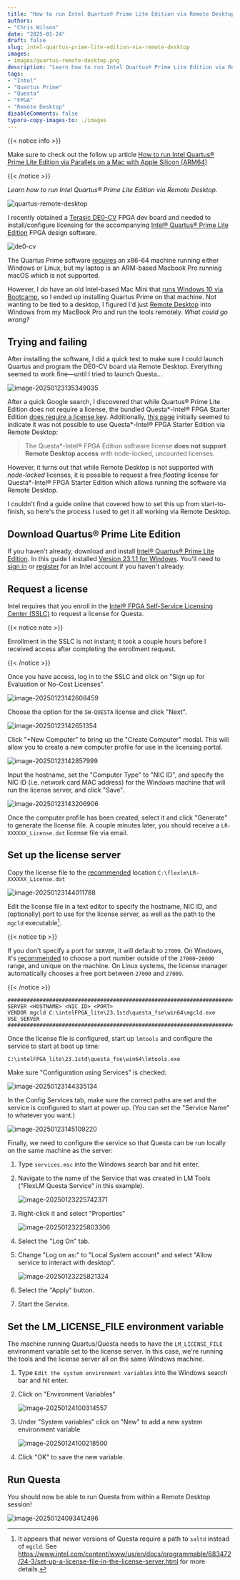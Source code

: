 ```yaml
---
title: "How to run Intel Quartus® Prime Lite Edition via Remote Desktop"
authors:
- "Chris Wilson"
date: "2025-01-24"
draft: false
slug: intel-quartus-prime-lite-edition-via-remote-desktop
images:
- images/quartus-remote-desktop.png
description: "Learn how to run Intel Quartus® Prime Lite Edition via Remote Desktop."
tags:
- "Intel"
- "Quartus Prime"
- "Questa"
- "FPGA"
- "Remote Desktop"
disableComments: false
typora-copy-images-to: ./images
---
```


{{< notice info >}}

Make sure to check out the follow up article [How to run Intel Quartus® Prime Lite Edition via Parallels on a Mac with Apple Silicon (ARM64)](https://cgnd.dev/posts/intel-quartus-prime-lite-edition-via-parallels-mac-apple-silicon-arm64)

{{< /notice >}}

*Learn how to run Intel Quartus® Prime Lite Edition via Remote Desktop.*

![quartus-remote-desktop](images/quartus-remote-desktop.png)

I recently obtained a [Terasic DE0-CV](https://www.terasic.com.tw/cgi-bin/page/archive.pl?Language=English&CategoryNo=163&No=921) FPGA dev board and needed to install/configure licensing for the accompanying [Intel® Quartus® Prime Lite Edition](https://www.intel.com/content/www/us/en/collections/products/fpga/software/downloads.html?s=Newest&edition=lite&f:guidetmD240C377263B4C70A4EA0E452D0182CA=%5BIntel%C2%AE%20Quartus%C2%AE%20Prime%20Design%20Software%3BIntel%C2%AE%20Quartus%C2%AE%20Prime%20Lite%20Edition%5D) FPGA design software.

![de0-cv](images/de0-cv.png)

The Quartus Prime software [requires](https://www.intel.com/content/www/us/en/support/programmable/support-resources/design-software/os-support.html) an x86-64 machine running either Windows or Linux, but my laptop is an ARM-based Macbook Pro running macOS which is not supported.

However, I *do* have an old Intel-based Mac Mini that [runs Windows 10 via Bootcamp](https://support.apple.com/en-us/102622), so I ended up installing Quartus Prime on that machine. Not wanting to be tied to a desktop, I figured I'd just [Remote Desktop](https://apps.apple.com/us/app/windows-app/id1295203466?mt=12) into Windows from my MacBook Pro and run the tools remotely. *What could go wrong?*

## Trying and failing

After installing the software, I did a quick test to make sure I could launch Quartus and program the DE0-CV board via Remote Desktop. Everything seemed to work fine—until I tried to launch Questa...

![image-20250123135349035](images/image-20250123135349035.png)

After a quick Google search, I discovered that while Quartus® Prime Lite Edition does not require a license, the bundled Questa\*-Intel® FPGA Starter Edition [does require a license key](https://www.intel.com/content/www/us/en/docs/programmable/683472/24-3/types-of-fpga-software-licenses.html). Additionally, [this page](https://www.intel.com/content/www/us/en/docs/programmable/683472/24-3/and-software-license.html) initially seemed to indicate it was not possible to use Questa\*-Intel® FPGA Starter Edition via Remote Desktop:

> The Questa*-Intel® FPGA Edition software license **does not support Remote Desktop access** with node-locked, uncounted licenses.

However, it turns out that while Remote Desktop is not supported with *node-locked* licenses, it is possible to request a free *floating* license for Questa\*-Intel® FPGA Starter Edition which allows running the software via Remote Desktop.

I couldn't find a guide online that covered how to set this up from start-to-finish, so here's the process I used to get it all working via Remote Desktop.

## Download Quartus® Prime Lite Edition

If you haven't already, download and install [Intel® Quartus® Prime Lite Edition](https://fpgasoftware.intel.com/?edition=lite). In this guide I installed [Version 23.1.1 for Windows](https://www.intel.com/content/www/us/en/software-kit/825278/intel-quartus-prime-lite-edition-design-software-version-23-1-1-for-windows.html). You'll need to [sign in](https://www.intel.com/apps/intel/services/unifiedlogin.html) or [register](https://www.intel.com/content/www/us/en/secure/forms/developer/premier-registration.html) for an Intel account if you haven't already.

## Request a license

Intel requires that you enroll in the [Intel® FPGA Self-Service Licensing Center (SSLC)](https://fpgasupport.intel.com/Licensing/license/index.html)  to request a license for Questa.

{{< notice note >}}

Enrollment in the SSLC is not instant; it took a couple hours before I received access after completing the enrollment request.

{{< /notice >}}

Once you have access, log in to the SSLC and click on "Sign up for Evaluation or No-Cost Licenses".

![image-20250123142608459](images/image-20250123142608459.png)

Choose the option for the `SW-QUESTA` license and click "Next".

![image-20250123142651354](images/image-20250123142651354.png)

Click "+New Computer" to bring up the "Create Computer" modal. This will allow you to create a new computer profile for use in the licensing portal.

![image-20250123142857999](images/image-20250123142857999.png)

Input the hostname, set the "Computer Type" to "NIC ID", and specify the NIC ID (i.e. network card MAC address) for the Windows machine that will run the license server, and click "Save".

![image-20250123143206906](images/image-20250123143206906.png)

Once the computer profile has been created, select it and click "Generate" to generate the license file. A couple minutes later, you should receive a `LR-XXXXXX_License.dat` license file via email.

## Set up the license server

Copy the license file to the [recommended](https://www.intel.com/content/www/us/en/docs/programmable/683472/24-3/set-up-a-fixed-license-11345.html) location `C:\flexlm\LR-XXXXXX_License.dat`

![image-20250123144011788](images/image-20250123144011788.png)

Edit the license file in a text editor to specify the hostname, NIC ID, and (optionally) port to use for the license server, as well as the path to the `mgcld` executable[^1].

{{< notice tip >}}

If you don't specify a port for `SERVER`, it will default to `27000`. On Windows, it's [recommended](https://www.intel.com/content/www/us/en/docs/programmable/683472/24-3/set-up-a-license-file-in-the-license-server.html) to choose a port number outside of the `27000`-`28000` range, and unique on the machine. On Linux systems, the license manager automatically chooses a free port between `27000` and `27009`.

{{< /notice >}}

```plaintext
################################################################################
SERVER <HOSTNAME> <NIC ID> <PORT>
VENDOR mgcld C:\intelFPGA_lite\23.1std\questa_fse\win64\mgcld.exe
USE_SERVER
################################################################################
```

Once the license file is configured, start up `lmtools` and configure the service to start at boot up time:

```cmd
C:\intelFPGA_lite\23.1std\questa_fse\win64\lmtools.exe
```

Make sure "Configuration using Services" is checked:

![image-20250123144335134](images/image-20250123144335134.png)

In the Config Services tab, make sure the correct paths are set and the service is configured to start at power up. (You can set the "Service Name" to whatever you want.)

![image-20250123145109220](images/image-20250123145109220.png)

Finally, we need to configure the service so that Questa can be run locally on the same machine as the server:

 1. Type `services.msc` into the Windows search bar and hit enter.

 2. Navigate to the name of the Service that was created in LM Tools ("FlexLM Questa Service" in this example).

    ![image-20250123225742371](images/image-20250123225742371.png)

 3. Right-click it and select "Properties"

    ![image-20250123225803306](images/image-20250123225803306.png)

 4. Select the "Log On" tab.

 5. Change "Log on as:" to "Local System account" and select "Allow service to interact with desktop".

    ![image-20250123225821324](images/image-20250123225821324.png)

 6. Select the "Apply" button.

 7. Start the Service.

## Set the LM_LICENSE_FILE environment variable

The machine running Quartus/Questa needs to have the `LM_LICENSE_FILE` environment variable set to the license server. In this case, we're running the tools and the license server all on the same Windows machine.

1. Type `Edit the system environment variables` into the Windows search bar and hit enter.

2. Click on "Environment Variables"

   ![image-20250124100314557](images/image-20250124100314557.png)

3. Under "System variables" click on "New" to add a new system environment variable

   ![image-20250124100218500](images/image-20250124100218500.png)

4. Click "OK" to save the new variable.

## Run Questa

You should now be able to run Questa from within a Remote Desktop session!

![image-20250124093412496](images/image-20250124093412496.png)

[^1]: It appears that newer versions of Questa require a path to `saltd` instead of `mgcld`. See https://www.intel.com/content/www/us/en/docs/programmable/683472/24-3/set-up-a-license-file-in-the-license-server.html for more details.
